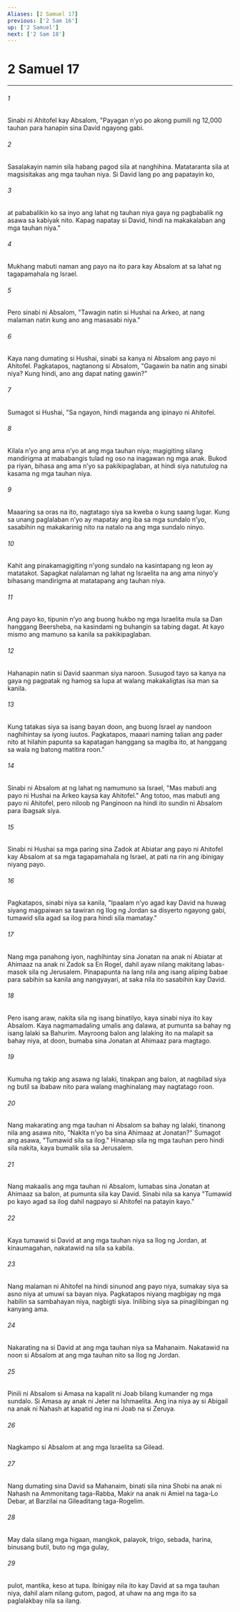 ```yaml
---
Aliases: [2 Samuel 17]
previous: ['2 Sam 16']
up: ['2 Samuel']
next: ['2 Sam 18']
---
```

# 2 Samuel 17

***






















###### 1 










Sinabi ni Ahitofel kay Absalom, "Payagan nʼyo po akong pumili ng 12,000 tauhan para hanapin sina David ngayong gabi. 





















###### 2 










Sasalakayin namin sila habang pagod sila at nanghihina. Matataranta sila at magsisitakas ang mga tauhan niya. Si David lang po ang papatayin ko, 





















###### 3 










at pababalikin ko sa inyo ang lahat ng tauhan niya gaya ng pagbabalik ng asawa sa kabiyak nito. Kapag napatay si David, hindi na makakalaban ang mga tauhan niya." 





















###### 4 










Mukhang mabuti naman ang payo na ito para kay Absalom at sa lahat ng tagapamahala ng Israel. 





















###### 5 










Pero sinabi ni Absalom, "Tawagin natin si Hushai na Arkeo, at nang malaman natin kung ano ang masasabi niya." 





















###### 6 










Kaya nang dumating si Hushai, sinabi sa kanya ni Absalom ang payo ni Ahitofel. Pagkatapos, nagtanong si Absalom, "Gagawin ba natin ang sinabi niya? Kung hindi, ano ang dapat nating gawin?" 





















###### 7 










Sumagot si Hushai, "Sa ngayon, hindi maganda ang ipinayo ni Ahitofel. 





















###### 8 










Kilala nʼyo ang ama nʼyo at ang mga tauhan niya; magigiting silang mandirigma at mababangis tulad ng oso na inagawan ng mga anak. Bukod pa riyan, bihasa ang ama nʼyo sa pakikipaglaban, at hindi siya natutulog na kasama ng mga tauhan niya. 





















###### 9 










Maaaring sa oras na ito, nagtatago siya sa kweba o kung saang lugar. Kung sa unang paglalaban nʼyo ay mapatay ang iba sa mga sundalo nʼyo, sasabihin ng makakarinig nito na natalo na ang mga sundalo ninyo. 





















###### 10 










Kahit ang pinakamagigiting nʼyong sundalo na kasintapang ng leon ay matatakot. Sapagkat nalalaman ng lahat ng Israelita na ang ama ninyoʼy bihasang mandirigma at matatapang ang tauhan niya. 





















###### 11 










Ang payo ko, tipunin nʼyo ang buong hukbo ng mga Israelita mula sa Dan hanggang Beersheba, na kasindami ng buhangin sa tabing dagat. At kayo mismo ang mamuno sa kanila sa pakikipaglaban. 





















###### 12 










Hahanapin natin si David saanman siya naroon. Susugod tayo sa kanya na gaya ng pagpatak ng hamog sa lupa at walang makakaligtas isa man sa kanila. 





















###### 13 










Kung tatakas siya sa isang bayan doon, ang buong Israel ay nandoon naghihintay sa iyong iuutos. Pagkatapos, maaari naming talian ang pader nito at hilahin papunta sa kapatagan hanggang sa magiba ito, at hanggang sa wala ng batong matitira roon." 





















###### 14 










Sinabi ni Absalom at ng lahat ng namumuno sa Israel, "Mas mabuti ang payo ni Hushai na Arkeo kaysa kay Ahitofel." Ang totoo, mas mabuti ang payo ni Ahitofel, pero niloob ng Panginoon na hindi ito sundin ni Absalom para ibagsak siya. 





















###### 15 










Sinabi ni Hushai sa mga paring sina Zadok at Abiatar ang payo ni Ahitofel kay Absalom at sa mga tagapamahala ng Israel, at pati na rin ang ibinigay niyang payo. 





















###### 16 










Pagkatapos, sinabi niya sa kanila, "Ipaalam nʼyo agad kay David na huwag siyang magpaiwan sa tawiran ng Ilog ng Jordan sa disyerto ngayong gabi, tumawid sila agad sa ilog para hindi sila mamatay." 





















###### 17 










Nang mga panahong iyon, naghihintay sina Jonatan na anak ni Abiatar at Ahimaaz na anak ni Zadok sa En Rogel, dahil ayaw nilang makitang labas-masok sila ng Jerusalem. Pinapapunta na lang nila ang isang aliping babae para sabihin sa kanila ang nangyayari, at saka nila ito sasabihin kay David. 





















###### 18 










Pero isang araw, nakita sila ng isang binatilyo, kaya sinabi niya ito kay Absalom. Kaya nagmamadaling umalis ang dalawa, at pumunta sa bahay ng isang lalaki sa Bahurim. Mayroong balon ang lalaking ito na malapit sa bahay niya, at doon, bumaba sina Jonatan at Ahimaaz para magtago. 





















###### 19 










Kumuha ng takip ang asawa ng lalaki, tinakpan ang balon, at nagbilad siya ng butil sa ibabaw nito para walang maghinalang may nagtatago roon. 





















###### 20 










Nang makarating ang mga tauhan ni Absalom sa bahay ng lalaki, tinanong nila ang asawa nito, "Nakita nʼyo ba sina Ahimaaz at Jonatan?" Sumagot ang asawa, "Tumawid sila sa ilog." Hinanap sila ng mga tauhan pero hindi sila nakita, kaya bumalik sila sa Jerusalem. 





















###### 21 










Nang makaalis ang mga tauhan ni Absalom, lumabas sina Jonatan at Ahimaaz sa balon, at pumunta sila kay David. Sinabi nila sa kanya "Tumawid po kayo agad sa ilog dahil nagpayo si Ahitofel na patayin kayo." 





















###### 22 










Kaya tumawid si David at ang mga tauhan niya sa Ilog ng Jordan, at kinaumagahan, nakatawid na sila sa kabila. 





















###### 23 










Nang malaman ni Ahitofel na hindi sinunod ang payo niya, sumakay siya sa asno niya at umuwi sa bayan niya. Pagkatapos niyang magbigay ng mga habilin sa sambahayan niya, nagbigti siya. Inilibing siya sa pinaglibingan ng kanyang ama. 





















###### 24 










Nakarating na si David at ang mga tauhan niya sa Mahanaim. Nakatawid na noon si Absalom at ang mga tauhan nito sa Ilog ng Jordan. 





















###### 25 










Pinili ni Absalom si Amasa na kapalit ni Joab bilang kumander ng mga sundalo. Si Amasa ay anak ni Jeter na Ishmaelita. Ang ina niya ay si Abigail na anak ni Nahash at kapatid ng ina ni Joab na si Zeruya. 





















###### 26 










Nagkampo si Absalom at ang mga Israelita sa Gilead. 





















###### 27 










Nang dumating sina David sa Mahanaim, binati sila nina Shobi na anak ni Nahash na Ammonitang taga-Rabba, Makir na anak ni Amiel na taga-Lo Debar, at Barzilai na Gileaditang taga-Rogelim. 





















###### 28 










May dala silang mga higaan, mangkok, palayok, trigo, sebada, harina, binusang butil, buto ng mga gulay, 





















###### 29 










pulot, mantika, keso at tupa. Ibinigay nila ito kay David at sa mga tauhan niya, dahil alam nilang gutom, pagod, at uhaw na ang mga ito sa paglalakbay nila sa ilang.
